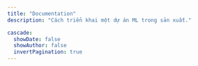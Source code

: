 ```yaml
---
title: "Documentation"
description: "Cách triển khai một dự án ML trong sản xuất."

cascade:
  showDate: false
  showAuthor: false
  invertPagination: true
---
```

